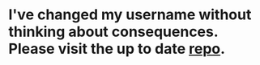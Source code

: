 # I've changed my username without thinking about consequences. Please visit the up to date [repo](https://github.com/raphaelhanneken/iconizer). #
